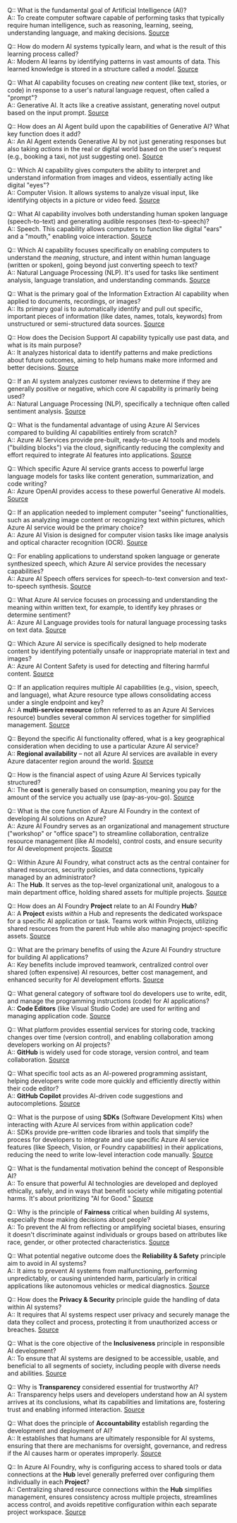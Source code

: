 Q:: What is the fundamental goal of Artificial Intelligence (AI)?  
A:: To create computer software capable of performing tasks that typically require human intelligence, such as reasoning, learning, seeing, understanding language, and making decisions. [Source](https://learn.microsoft.com/en-us/training/modules/prepare-azure-ai-development/2-what-is-ai)

Q:: How do modern AI systems typically learn, and what is the result of this learning process called?  
A:: Modern AI learns by identifying patterns in vast amounts of data. This learned knowledge is stored in a structure called a *model*. [Source](https://learn.microsoft.com/en-us/training/modules/prepare-azure-ai-development/2-what-is-ai)

Q:: What AI capability focuses on creating *new* content (like text, stories, or code) in response to a user's natural language request, often called a "prompt"?  
A:: Generative AI. It acts like a creative assistant, generating novel output based on the input prompt. [Source](https://learn.microsoft.com/en-us/training/modules/prepare-azure-ai-development/2-what-is-ai)

Q:: How does an AI Agent build upon the capabilities of Generative AI? What key function does it add?  
A:: An AI Agent extends Generative AI by not just generating responses but also taking *actions* in the real or digital world based on the user's request (e.g., booking a taxi, not just suggesting one). [Source](https://learn.microsoft.com/en-us/training/modules/prepare-azure-ai-development/2-what-is-ai)

Q:: Which AI capability gives computers the ability to interpret and understand information from images and videos, essentially acting like digital "eyes"?  
A:: Computer Vision. It allows systems to analyze visual input, like identifying objects in a picture or video feed. [Source](https://learn.microsoft.com/en-us/training/modules/prepare-azure-ai-development/2-what-is-ai)

Q:: What AI capability involves both understanding human spoken language (speech-to-text) and generating audible responses (text-to-speech)?  
A:: Speech. This capability allows computers to function like digital "ears" and a "mouth," enabling voice interaction. [Source](https://learn.microsoft.com/en-us/training/modules/prepare-azure-ai-development/2-what-is-ai)

Q:: Which AI capability focuses specifically on enabling computers to understand the *meaning*, structure, and intent within human language (written or spoken), going beyond just converting speech to text?  
A:: Natural Language Processing (NLP). It's used for tasks like sentiment analysis, language translation, and understanding commands. [Source](https://learn.microsoft.com/en-us/training/modules/prepare-azure-ai-development/2-what-is-ai)

Q:: What is the primary goal of the Information Extraction AI capability when applied to documents, recordings, or images?  
A:: Its primary goal is to automatically identify and pull out specific, important pieces of information (like dates, names, totals, keywords) from unstructured or semi-structured data sources. [Source](https://learn.microsoft.com/en-us/training/modules/prepare-azure-ai-development/2-what-is-ai)

Q:: How does the Decision Support AI capability typically use past data, and what is its main purpose?  
A:: It analyzes historical data to identify patterns and make predictions about future outcomes, aiming to help humans make more informed and better decisions. [Source](https://learn.microsoft.com/en-us/training/modules/prepare-azure-ai-development/2-what-is-ai)

Q:: If an AI system analyzes customer reviews to determine if they are generally positive or negative, which core AI capability is primarily being used?  
A:: Natural Language Processing (NLP), specifically a technique often called sentiment analysis. [Source](https://learn.microsoft.com/en-us/training/modules/prepare-azure-ai-development/2-what-is-ai)

Q:: What is the fundamental advantage of using Azure AI Services compared to building AI capabilities entirely from scratch?  
A:: Azure AI Services provide pre-built, ready-to-use AI tools and models ("building blocks") via the cloud, significantly reducing the complexity and effort required to integrate AI features into applications. [Source](https://learn.microsoft.com/en-us/training/modules/prepare-azure-ai-development/3-azure-ai-services)

Q:: Which specific Azure AI service grants access to powerful large language models for tasks like content generation, summarization, and code writing?  
A:: Azure OpenAI provides access to these powerful Generative AI models. [Source](https://learn.microsoft.com/en-us/training/modules/prepare-azure-ai-development/3-azure-ai-services)

Q:: If an application needed to implement computer "seeing" functionalities, such as analyzing image content or recognizing text within pictures, which Azure AI service would be the primary choice?  
A:: Azure AI Vision is designed for computer vision tasks like image analysis and optical character recognition (OCR). [Source](https://learn.microsoft.com/en-us/training/modules/prepare-azure-ai-development/3-azure-ai-services)

Q:: For enabling applications to understand spoken language or generate synthesized speech, which Azure AI service provides the necessary capabilities?  
A:: Azure AI Speech offers services for speech-to-text conversion and text-to-speech synthesis. [Source](https://learn.microsoft.com/en-us/training/modules/prepare-azure-ai-development/3-azure-ai-services)

Q:: What Azure AI service focuses on processing and understanding the meaning within written text, for example, to identify key phrases or determine sentiment?  
A:: Azure AI Language provides tools for natural language processing tasks on text data. [Source](https://learn.microsoft.com/en-us/training/modules/prepare-azure-ai-development/3-azure-ai-services)

Q:: Which Azure AI service is specifically designed to help moderate content by identifying potentially unsafe or inappropriate material in text and images?  
A:: Azure AI Content Safety is used for detecting and filtering harmful content. [Source](https://learn.microsoft.com/en-us/training/modules/prepare-azure-ai-development/3-azure-ai-services)

Q:: If an application requires multiple AI capabilities (e.g., vision, speech, and language), what Azure resource type allows consolidating access under a single endpoint and key?  
A:: A **multi-service resource** (often referred to as an Azure AI Services resource) bundles several common AI services together for simplified management. [Source](https://learn.microsoft.com/en-us/training/modules/prepare-azure-ai-development/3-azure-ai-services)

Q:: Beyond the specific AI functionality offered, what is a key geographical consideration when deciding to use a particular Azure AI service?  
A:: **Regional availability** – not all Azure AI services are available in every Azure datacenter region around the world. [Source](https://learn.microsoft.com/en-us/training/modules/prepare-azure-ai-development/3-azure-ai-services)

Q:: How is the financial aspect of using Azure AI Services typically structured?  
A:: The **cost** is generally based on consumption, meaning you pay for the amount of the service you actually use (pay-as-you-go). [Source](https://learn.microsoft.com/en-us/training/modules/prepare-azure-ai-development/3-azure-ai-services)

Q:: What is the core function of Azure AI Foundry in the context of developing AI solutions on Azure?  
A:: Azure AI Foundry serves as an organizational and management structure ("workshop" or "office space") to streamline collaboration, centralize resource management (like AI models), control costs, and ensure security for AI development projects. [Source](https://learn.microsoft.com/en-us/training/modules/prepare-azure-ai-development/4-azure-ai-foundry)

Q:: Within Azure AI Foundry, what construct acts as the central container for shared resources, security policies, and data connections, typically managed by an administrator?  
A:: The **Hub**. It serves as the top-level organizational unit, analogous to a main department office, holding shared assets for multiple projects. [Source](https://learn.microsoft.com/en-us/training/modules/prepare-azure-ai-development/4-azure-ai-foundry)

Q:: How does an AI Foundry **Project** relate to an AI Foundry **Hub**?  
A:: A **Project** exists *within* a Hub and represents the dedicated workspace for a specific AI application or task. Teams work within Projects, utilizing shared resources from the parent Hub while also managing project-specific assets. [Source](https://learn.microsoft.com/en-us/training/modules/prepare-azure-ai-development/4-azure-ai-foundry)

Q:: What are the primary benefits of using the Azure AI Foundry structure for building AI applications?  
A:: Key benefits include improved teamwork, centralized control over shared (often expensive) AI resources, better cost management, and enhanced security for AI development efforts. [Source](https://learn.microsoft.com/en-us/training/modules/prepare-azure-ai-development/4-azure-ai-foundry)

Q:: What general category of software tool do developers use to write, edit, and manage the programming instructions (code) for AI applications?  
A:: **Code Editors** (like Visual Studio Code) are used for writing and managing application code. [Source](https://learn.microsoft.com/en-us/training/modules/prepare-azure-ai-development/5-tools-and-sdks)

Q:: What platform provides essential services for storing code, tracking changes over time (version control), and enabling collaboration among developers working on AI projects?  
A:: **GitHub** is widely used for code storage, version control, and team collaboration. [Source](https://learn.microsoft.com/en-us/training/modules/prepare-azure-ai-development/5-tools-and-sdks)

Q:: What specific tool acts as an AI-powered programming assistant, helping developers write code more quickly and efficiently directly within their code editor?  
A:: **GitHub Copilot** provides AI-driven code suggestions and autocompletions. [Source](https://learn.microsoft.com/en-us/training/modules/prepare-azure-ai-development/5-tools-and-sdks)

Q:: What is the purpose of using **SDKs** (Software Development Kits) when interacting with Azure AI services from within application code?  
A:: SDKs provide pre-written code libraries and tools that simplify the process for developers to integrate and use specific Azure AI service features (like Speech, Vision, or Foundry capabilities) in their applications, reducing the need to write low-level interaction code manually. [Source](https://learn.microsoft.com/en-us/training/modules/prepare-azure-ai-development/5-tools-and-sdks)

Q:: What is the fundamental motivation behind the concept of Responsible AI?  
A:: To ensure that powerful AI technologies are developed and deployed ethically, safely, and in ways that benefit society while mitigating potential harms. It's about prioritizing "AI for Good." [Source](https://learn.microsoft.com/en-us/training/modules/prepare-azure-ai-development/6-responsible-ai)

Q:: Why is the principle of **Fairness** critical when building AI systems, especially those making decisions about people?  
A:: To prevent the AI from reflecting or amplifying societal biases, ensuring it doesn't discriminate against individuals or groups based on attributes like race, gender, or other protected characteristics. [Source](https://learn.microsoft.com/en-us/training/modules/prepare-azure-ai-development/6-responsible-ai)

Q:: What potential negative outcome does the **Reliability & Safety** principle aim to avoid in AI systems?  
A:: It aims to prevent AI systems from malfunctioning, performing unpredictably, or causing unintended harm, particularly in critical applications like autonomous vehicles or medical diagnostics. [Source](https://learn.microsoft.com/en-us/training/modules/prepare-azure-ai-development/6-responsible-ai)

Q:: How does the **Privacy & Security** principle guide the handling of data within AI systems?  
A:: It requires that AI systems respect user privacy and securely manage the data they collect and process, protecting it from unauthorized access or breaches. [Source](https://learn.microsoft.com/en-us/training/modules/prepare-azure-ai-development/6-responsible-ai)

Q:: What is the core objective of the **Inclusiveness** principle in responsible AI development?  
A:: To ensure that AI systems are designed to be accessible, usable, and beneficial to all segments of society, including people with diverse needs and abilities. [Source](https://learn.microsoft.com/en-us/training/modules/prepare-azure-ai-development/6-responsible-ai)

Q:: Why is **Transparency** considered essential for trustworthy AI?  
A:: Transparency helps users and developers understand how an AI system arrives at its conclusions, what its capabilities and limitations are, fostering trust and enabling informed interaction. [Source](https://learn.microsoft.com/en-us/training/modules/prepare-azure-ai-development/6-responsible-ai)

Q:: What does the principle of **Accountability** establish regarding the development and deployment of AI?  
A:: It establishes that humans are ultimately responsible for AI systems, ensuring that there are mechanisms for oversight, governance, and redress if the AI causes harm or operates improperly. [Source](https://learn.microsoft.com/en-us/training/modules/prepare-azure-ai-development/6-responsible-ai)

Q:: In Azure AI Foundry, why is configuring access to shared tools or data connections at the **Hub** level generally preferred over configuring them individually in each **Project**?  
A:: Centralizing shared resource connections within the **Hub** simplifies management, ensures consistency across multiple projects, streamlines access control, and avoids repetitive configuration within each separate project workspace. [Source](https://learn.microsoft.com/en-us/training/modules/prepare-azure-ai-development/4-azure-ai-foundry)
